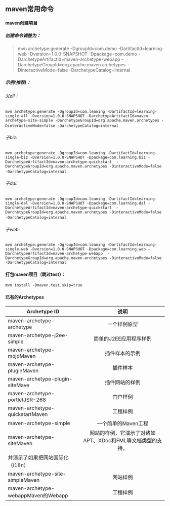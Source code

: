 ## maven常用命令

#### maven创建项目
##### 创建命令调整为：
> mvn archetype:generate -DgroupId=com.demo -DartifactId=learning-web -Dversion=1.0.0-SNAPSHOT -Dpackage=com.demo -DarchetypeArtifactId=maven-archetype-webapp  -DarchetypeGroupId=org.apache.maven.archetypes -DinteractiveMode=false -DarchetypeCatalog=internal

##### 示例(推荐)：
###### 父all： 
`mvn archetype:generate -DgroupId=com.leaning -DartifactId=learning-single-all -Dversion=1.0.0-SNAPSHOT -DarchetypeArtifactId=maven-archetype-site-simple -DarchetypeGroupId=org.apache.maven.archetypes -DinteractiveMode=false -DarchetypeCatalog=internal`   
###### 子biz: 
`mvn archetype:generate -DgroupId=com.leaning -DartifactId=learning-single-biz -Dversion=1.0.0-SNAPSHOT -Dpackage=com.learning.biz -DarchetypeArtifactId=maven-archetype-quickstart  -DarchetypeGroupId=org.apache.maven.archetypes -DinteractiveMode=false -DarchetypeCatalog=internal`   
###### 子dal: 
`mvn archetype:generate -DgroupId=com.leaning -DartifactId=learning-single-dal -Dversion=1.0.0-SNAPSHOT -Dpackage=com.learning.dal -DarchetypeArtifactId=maven-archetype-quickstart  -DarchetypeGroupId=org.apache.maven.archetypes -DinteractiveMode=false -DarchetypeCatalog=internal`   
###### 子web: 
`mvn archetype:generate -DgroupId=com.leaning -DartifactId=learning-single-web -Dversion=1.0.0-SNAPSHOT -Dpackage=com.learning.web -DarchetypeArtifactId=maven-archetype-webapp  -DarchetypeGroupId=org.apache.maven.archetypes -DinteractiveMode=false -DarchetypeCatalog=internal`

#### 打包maven项目（跳过test）：
`mvn install -Dmaven.test.skip=true`

#### 已有的Archetypes
| Archetype ID| 说明           |
| ----------- |:--------------:|
| maven-archetype-archetype | 一个样例原型 |
| maven-archetype-j2ee-simple | 简单的J2EE应用程序样例 |
| maven-archetype-mojoMaven | 插件样本的示例 | 
| maven-archetype-pluginMaven | 插件样本 | 
| maven-archetype-plugin-siteMave | 插件网站的样例 | 
| maven-archetype-portletJSR-268 | 门户样例 | 
| maven-archetype-quickstartMaven | 工程样例 | 
| maven-archetype-simple | 一个简单的Maven工程 | 
| maven-archetype-siteMaven | 网站的样例，它演示了对诸如APT、XDoc和FML等文档类型的支持，
并演示了如果把网站国际化（i18n） | 
| maven-archetype-site-simpleMaven | 网站样例 | 
| maven-archetype-webappMaven的Webapp | 工程样例 | 
